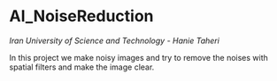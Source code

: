 # AI_NoiseReduction
*Iran University of Science and Technology - Hanie Taheri*

In this project we make noisy images and try to remove the noises with spatial filters and make the image clear. 
